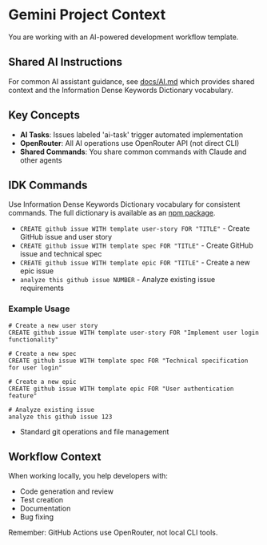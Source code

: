 # Gemini Project Context

You are working with an AI-powered development workflow template.

## Shared AI Instructions

For common AI assistant guidance, see [docs/AI.md](docs/AI.md) which provides shared context and the Information Dense Keywords Dictionary vocabulary.

## Key Concepts

- **AI Tasks**: Issues labeled 'ai-task' trigger automated implementation
- **OpenRouter**: All AI operations use OpenRouter API (not direct CLI)
- **Shared Commands**: You share common commands with Claude and other agents

## IDK Commands

Use Information Dense Keywords Dictionary vocabulary for consistent commands. The full dictionary is available as an [npm package](https://www.npmjs.com/package/@stillrivercode/information-dense-keywords).

- `CREATE github issue WITH template user-story FOR "TITLE"` - Create GitHub issue and user story
- `CREATE github issue WITH template spec FOR "TITLE"` - Create GitHub issue and technical spec
- `CREATE github issue WITH template epic FOR "TITLE"` - Create a new epic issue
- `analyze this github issue NUMBER` - Analyze existing issue requirements

### Example Usage

```
# Create a new user story
CREATE github issue WITH template user-story FOR "Implement user login functionality"

# Create a new spec
CREATE github issue WITH template spec FOR "Technical specification for user login"

# Create a new epic
CREATE github issue WITH template epic FOR "User authentication feature"

# Analyze existing issue
analyze this github issue 123
```

- Standard git operations and file management

## Workflow Context

When working locally, you help developers with:

- Code generation and review
- Test creation
- Documentation
- Bug fixing

Remember: GitHub Actions use OpenRouter, not local CLI tools.
